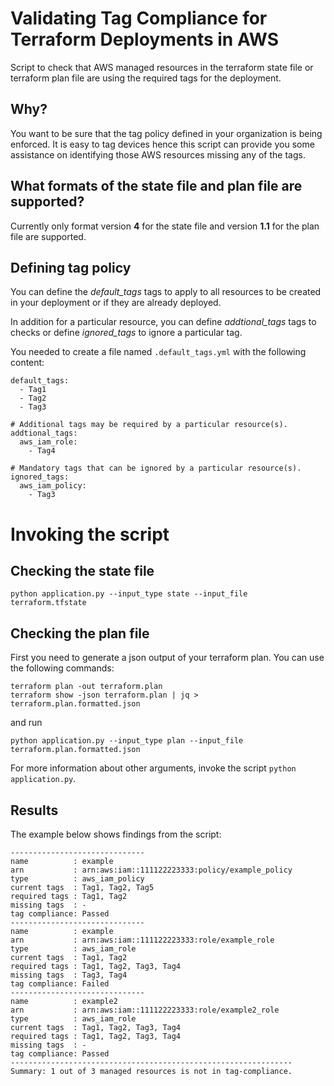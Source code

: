 # Validating Tag Compliance for Terraform Deployments in AWS

Script to check that AWS managed resources in the terraform state file or terraform plan file are using the required tags for the deployment.

## Why?

You want to be sure that the tag policy defined in your organization is being enforced. It is easy to tag devices hence this script can provide you some assistance on identifying those AWS resources missing any of the tags.

## What formats of the state file and plan file are supported?

Currently only format version **4** for the state file and version **1.1** for the plan file are supported.

## Defining tag policy

You can define the *default_tags* tags to apply to all resources to be created in your deployment or if they are already deployed. 

In addition for a particular resource, you can define *addtional_tags* tags to checks or define *ignored_tags* to ignore a particular tag.

You needed to create a file named `.default_tags.yml` with the following content:

```
default_tags:
  - Tag1 
  - Tag2
  - Tag3

# Additional tags may be required by a particular resource(s).
addtional_tags:
  aws_iam_role:
    - Tag4

# Mandatory tags that can be ignored by a particular resource(s).
ignored_tags:
  aws_iam_policy:
    - Tag3
```



# Invoking the script

## Checking the state file

```
python application.py --input_type state --input_file terraform.tfstate
```

## Checking the plan file

First you need to generate a json output of your terraform plan. You can use the following commands:

```
terraform plan -out terraform.plan
terraform show -json terraform.plan | jq > terraform.plan.formatted.json
```

and run 

```
python application.py --input_type plan --input_file terraform.plan.formatted.json
```

For more information about other arguments, invoke the script `python application.py`.

## Results


The example below shows findings from the script:

```
------------------------------
name          : example
arn           : arn:aws:iam::111122223333:policy/example_policy
type          : aws_iam_policy
current tags  : Tag1, Tag2, Tag5
required tags : Tag1, Tag2
missing tags  : -
tag compliance: Passed
------------------------------
name          : example
arn           : arn:aws:iam::111122223333:role/example_role
type          : aws_iam_role
current tags  : Tag1, Tag2
required tags : Tag1, Tag2, Tag3, Tag4
missing tags  : Tag3, Tag4
tag compliance: Failed
------------------------------
name          : example2
arn           : arn:aws:iam::111122223333:role/example2_role
type          : aws_iam_role
current tags  : Tag1, Tag2, Tag3, Tag4
required tags : Tag1, Tag2, Tag3, Tag4
missing tags  : -
tag compliance: Passed
---------------------------------------------------------------
Summary: 1 out of 3 managed resources is not in tag-compliance.
```
